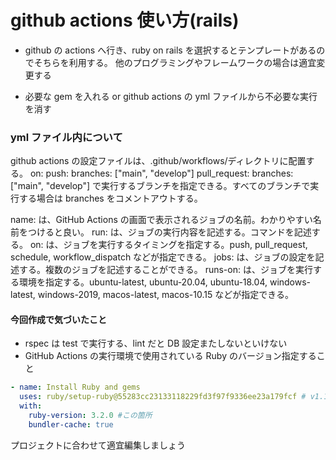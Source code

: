 # github actions 使い方(rails)

- github の actions へ行き、ruby on rails を選択するとテンプレートがあるのでそちらを利用する。
  他のプログラミングやフレームワークの場合は適宜変更する

- 必要な gem を入れる or github actions の yml ファイルから不必要な実行を消す

### yml ファイル内について

github actions の設定ファイルは、.github/workflows/ディレクトリに配置する。
on:
push:
branches: ["main", "develop"]
pull_request:
branches: ["main", "develop"]
で実行するブランチを指定できる。すべてのブランチで実行する場合は branches をコメントアウトする。

name: は、GitHub Actions の画面で表示されるジョブの名前。わかりやすい名前をつけると良い。
run: は、ジョブの実行内容を記述する。コマンドを記述する。
on: は、ジョブを実行するタイミングを指定する。push, pull_request, schedule, workflow_dispatch などが指定できる。
jobs: は、ジョブの設定を記述する。複数のジョブを記述することができる。
runs-on: は、ジョブを実行する環境を指定する。ubuntu-latest, ubuntu-20.04, ubuntu-18.04, windows-latest, windows-2019, macos-latest, macos-10.15 などが指定できる。

#### 今回作成で気づいたこと

- rspec は test で実行する、lint だと DB 設定またしないといけない
- GitHub Actions の実行環境で使用されている Ruby のバージョン指定すること

```yml
- name: Install Ruby and gems
  uses: ruby/setup-ruby@55283cc23133118229fd3f97f9336ee23a179fcf # v1.146.0
  with:
    ruby-version: 3.2.0 #この箇所
    bundler-cache: true
```

プロジェクトに合わせて適宜編集しましょう
